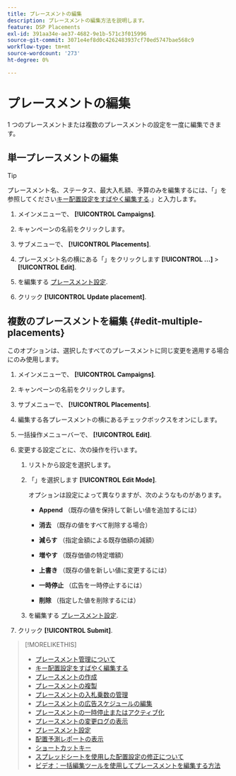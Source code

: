 ```yaml
---
title: プレースメントの編集
description: プレースメントの編集方法を説明します。
feature: DSP Placements
exl-id: 391aa34e-ae37-4682-9e1b-571c3f015996
source-git-commit: 3071e4ef8d0c4262483937cf70ed5747bae568c9
workflow-type: tm+mt
source-wordcount: '273'
ht-degree: 0%

---
```


# プレースメントの編集

1 つのプレースメントまたは複数のプレースメントの設定を一度に編集できます。

<!-- Some placements don't have this option. Clarify which placement types aren't eligible -- is it PG placements, or all placements using private inventory? And anything else? -->

## 単一プレースメントの編集

>[!TIP]
>
> プレースメント名、ステータス、最大入札額、予算のみを編集するには、「」を参照してください[キー配置設定をすばやく編集する](/help/dsp/campaign-management/placements/placement-quick-edit.md).」と入力します。

1. メインメニューで、 **[!UICONTROL Campaigns]**.

1. キャンペーンの名前をクリックします。

1. サブメニューで、 **[!UICONTROL Placements]**.

1. プレースメント名の横にある「」をクリックします  **[!UICONTROL ...]** > **[!UICONTROL Edit]**.

1. を編集する [プレースメント設定](placement-settings.md).

1. クリック **[!UICONTROL Update placement]**.

## 複数のプレースメントを編集 {#edit-multiple-placements}

このオプションは、選択したすべてのプレースメントに同じ変更を適用する場合にのみ使用します。

1. メインメニューで、 **[!UICONTROL Campaigns]**.

1. キャンペーンの名前をクリックします。

1. サブメニューで、 **[!UICONTROL Placements]**.

1. 編集する各プレースメントの横にあるチェックボックスをオンにします。

1. 一括操作メニューバーで、 **[!UICONTROL Edit]**.

1. 変更する設定ごとに、次の操作を行います。

   1. リストから設定を選択します。

   1. 「」を選択します **[!UICONTROL Edit Mode]**.

      オプションは設定によって異なりますが、次のようなものがあります。

      * **Append** （既存の値を保持して新しい値を追加するには）

      * **消去** （既存の値をすべて削除する場合）

      * **減らす** （指定金額による既存価額の減額）

      * **増やす** （既存価値の特定増額）

      * **上書き** （既存の値を新しい値に変更するには）

      * **一時停止** （広告を一時停止するには）

      * **削除** （指定した値を削除するには）

   1. を編集する [プレースメント設定](placement-settings.md).

1. クリック **[!UICONTROL Submit]**.

>[!MORELIKETHIS]
>
>* [プレースメント管理について](placement-about.md)
>* [キー配置設定をすばやく編集する](placement-quick-edit.md)
>* [プレースメントの作成](placement-create.md)
>* [プレースメントの複製](placement-duplicate.md)
>* [プレースメントの入札乗数の管理](placement-manage-bid-multipliers.md)
>* [プレースメントの広告スケジュールの編集](placement-edit-ad-schedule.md)
>* [プレースメントの一時停止またはアクティブ化](placement-pause-activate.md)
>* [プレースメントの変更ログの表示](placement-change-log.md)
>* [プレースメント設定](placement-settings.md)
>* [配置予測レポートの表示](/help/dsp/campaign-management/reports/placement-forecast.md)
>* [ショートカットキー](/help/dsp/campaign-management/reports/keyboard-shortcuts.md)
>* [スプレッドシートを使用した配置設定の修正について](/help/dsp/campaign-management/qa/qa-about.md)
>* [ビデオ：一括編集ツールを使用してプレースメントを編集する方法](https://experienceleague.adobe.com/docs/advertising-learn/tutorials/dsp/bulk-edit-placement-tools.html)
